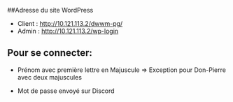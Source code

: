 ##Adresse du site WordPress

* Client : http://10.121.113.2/dwwm-pg/
* Admin : http://10.121.113.2/wp-login

## Pour se connecter:

* Prénom avec première lettre en Majuscule
    => Exception pour Don-Pierre avec deux majuscules

* Mot de passe envoyé sur Discord